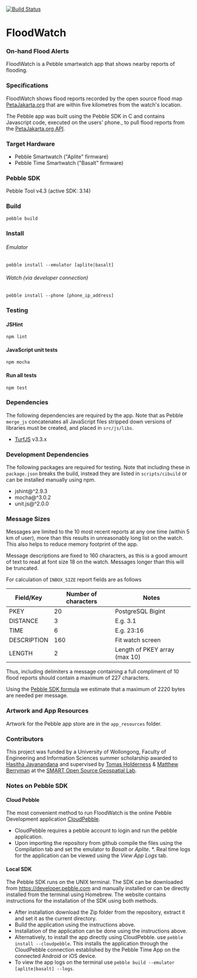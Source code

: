 [![Build Status](https://travis-ci.org/smart-facility/cognicity-floodwatch.svg?branch=0.4)](https://travis-ci.org/smart-facility/cognicity-floodwatch)

FloodWatch
==========
### On-hand Flood Alerts
FloodWatch is a Pebble smartwatch app that shows nearby reports of flooding.

### Specifications
FloodWatch shows flood reports recorded by the open source flood map [PetaJakarta.org](https://petajakarta.org) that are within five kilometres from the watch's location.

The Pebble app was built using the Pebble SDK in C and contains Javascript code, executed on the users' phone., to pull flood reports from the [PetaJakarta.org API](https://petajakarta.org/banjir/en/data).

### Target Hardware
* Pebble Smartwatch ("Aplite" firmware)
* Pebble Time Smartwatch ("Basalt" firmware)

### Pebble SDK
Pebble Tool v4.3 (active SDK: 3.14)

### Build
`pebble build`

### Install
###### Emulator
`pebble install --emulator [aplite|basalt]`
###### Watch (via developer connection)
`pebble install --phone [phone_ip_address]`

### Testing
#### JSHint
`npm lint`
#### JavaScript unit tests
`npm mocha`
#### Run all tests
`npm test`

### Dependencies
The following dependencies are required by the app. Note that as Pebble `merge_js` concatenates all JavaScript files stripped down versions of libraries must be created, and placed in `src/js/libs`.
* [TurfJS](https://github.com/Turfjs/turf-distance) v3.3.x

### Development Dependencies
The following packages are required for testing. Note that including these in `package.json` breaks the build, instead they are listed in `scripts/cibuild` or can be installed manually using npm.
* jshint@^2.9.3
* mocha@^3.0.2
* unit.js@^2.0.0

### Message Sizes
Messages are limited to the 10 most recent reports at any one time (within 5 km of user), more than this results in unreasonably long list on the watch. This also helps to reduce memory footprint of the app.

Message descriptions are fixed to 160 characters, as this is a good amount of text to read at font size 18 on the watch. Messages longer than this will be truncated.

For calculation of `INBOX_SIZE` report fields are as follows

| Field/Key   | Number of characters | Notes                         |
| ----------- | -------------------- | ----------------------------- |
| PKEY        | 20                   | PostgreSQL Bigint             |
| DISTANCE    | 3                    | E.g. 3.1                      |
| TIME        | 6                    | E.g. 23:16                    |
| DESCRIPTION | 160                  | Fit watch screen              |
| LENGTH      | 2                    | Length of PKEY array (max 10) |

Thus, including delimiters a message containing a full compliment of 10 flood reports should contain a
maximum of 227 characters.

Using the [Pebble SDK formula](https://developer.pebble.com/docs/c/Foundation/Dictionary/#dict_calc_buffer_size) we estimate that a maximum of 2220 bytes are needed per message.

### Artwork and App Resources
Artwork for the Pebble app store are in the `app_resources` folder.

### Contributors
This project was funded by a University of Wollongong, Faculty of Engineering and Information Sciences summer scholarship awarded to [Hasitha Jayanandana](https://github.com/hasithaj) and supervised by [Tomas Holderness](https://github.com/talltom) & [Matthew Berryman](https://github.com/matthewberryman) at the [SMART Open Source Geospatial Lab](http://smart.uow.edu.au/osgeo/index.html).

### Notes on Pebble SDK
#### Cloud Pebble
The most convenient method to run FloodWatch is the online Pebble Development application [CloudPebble](https://cloudpebble.net "CloudPebble").

* CloudPebble requires a pebble account to login and run the pebble application.
* Upon importing the repository from github compile the files using the Compilation tab and set the emulator to *Basalt* or *Aplite*.
*. Real time logs for the application can be viewed using the *View App Logs* tab.

#### Local SDK
The Pebble SDK runs on the UNIX terminal. The SDK can be downloaded from https://developer.pebble.com and manually installed or can be directly installed from the terminal using Homebrew. The website contains instructions for the installation of the SDK using both methods.
* After installation download the Zip folder from the repository, extract it and set it as the current directory.
* Build the application using the instructions above.
* Installation of the application can be done using the instructions above.
* Alternatively, to install the app directly using  CloudPebble. use `pebble install --cloudpebble`. This installs the application through the CloudPebble connection established by the Pebble Time App on the connected Android or iOS device.
* To view the app logs on the terminal use `pebble build --emulator [aplite|basalt] --logs`.
